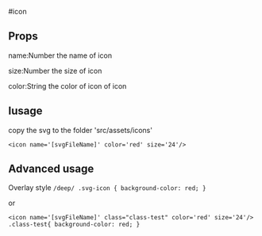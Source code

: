 #icon
## Props

name:Number   the name of icon

size:Number   the size of icon

color:String  the color of icon of icon

## Iusage

copy the svg to the folder  'src/assets/icons'

`<icon name='[svgFileName]' color='red' size='24'/>`

## Advanced usage
Overlay style
`/deep/ .svg-icon {
   background-color: red;
 }`
 
 or
 
 `<icon name='[svgFileName]' class="class-test" color='red' size='24'/>
 .class-test{
 background-color: red;
 }
 `
